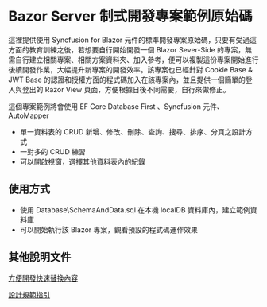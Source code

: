 # Bazor Server 制式開發專案範例原始碼

這裡提供使用 Syncfusion for Blazor 元件的標準開發專案原始碼，只要有受過這方面的教育訓練之後，若想要自行開始開發一個 Blazor Sever-Side 的專案，無需自行建立相關專案、相關方案資料夾、加入參考，便可以複製這份專案開始進行後續開發作業，大幅提升新專案的開發效率。該專案也已經針對 Cookie Base & JWT Base 的認證和授權方面的程式碼加入在該專案內，並且提供一個簡單的登入與登出的 Razor View 頁面，方便根據日後不同需要，自行來做修正。

這個專案範例將會使用 EF Core Database First 、Syncfusion 元件、AutoMapper

* 單一資料表的 CRUD 新增、修改、刪除、查詢、搜尋、排序、分頁之設計方式
* 一對多的 CRUD 練習
* 可以開啟視窗，選擇其他資料表內的紀錄

## 使用方式

* 使用 Database\SchemaAndData.sql 在本機 localDB 資料庫內，建立範例資料庫
* 可以開始執行該 Blazor 專案，觀看預設的程式碼運作效果

## 其他說明文件

[方便開發快速替換內容](Documents/SpeedDeveloperKit.md)

[設計規範指引](Documents/DeveloperGuideline.md)

